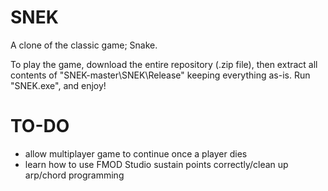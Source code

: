 # SNEK

A clone of the classic game; Snake.

To play the game, download the entire repository (.zip file), then extract all contents of "SNEK-master\SNEK\Release" keeping everything as-is. Run "SNEK.exe", and enjoy!

TO-DO
=====
+ allow multiplayer game to continue once a player dies
+ learn how to use FMOD Studio sustain points correctly/clean up arp/chord programming